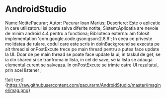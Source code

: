 # AndroidStudio
Nume:NotitePacurar;
Autor: Pacurar Ioan Marius;
Descriere: Este o aplicatie in care utilizatorul isi poate salva diferite notite;
Sistem:Aplicatia are nevoie de minim android 4.4 pentru a functiona;
Biblioteca externa: am folosit implementation 'com.google.code.gson:gson:2.8.6';
In ceea ce priveste molidatea de rulare, codul care este scris in doInBackground se executa pe alt thread si onPostExcute trece pe main thread pentru a putea face update la UI. Doar de pe main thread se poate face update la ui, in taskul de get, se ia din shared si se tranfroma in lista, in cel de save, se ia lista se adauga elementul curent se salveaza. In onPostExcute se trimte catre UI rezultatul, prin acel listener ;

![alt text]{https://raw.githubusercontent.com/pacurarm/AndroidStudio/master/imagine/imag.png}
